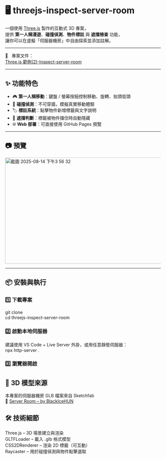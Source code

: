 # 🖥️ threejs-inspect-server-room

一個使用 [Three.js](https://threejs.org/) 製作的互動式 3D 專案，  
提供 **第一人稱漫遊**、**碰撞偵測**、**物件標註** 與 **遮擋檢查** 功能，  
讓你可以在虛擬「伺服器機房」中自由探索並添加註解。

---

📝 &nbsp; 專案文件：<br>
[Three.js 範例(2)-Inspect-server-room](https://jacychu.medium.com/three-js-%E7%AF%84%E4%BE%8B-2-inspect-server-room-497be7d9c4c8)

---

## ✨ 功能特色
- 🎮 **第一人稱移動**：鍵盤 / 螢幕按鈕控制移動、旋轉、抬頭低頭  
- 🛑 **碰撞偵測**：不可穿牆，模擬真實移動體驗  
- 🏷 **標註系統**：點擊物件新增標籤與文字說明  
- 👀 **遮擋判斷**：標籤被物件擋住時自動隱藏  
- 🌐 **Web 部署**：可直接使用 GitHub Pages 預覽

---

## 📷 預覽
<img width="595" height="344" alt="截圖 2025-08-14 下午3 56 32" src="https://github.com/user-attachments/assets/6d972c25-b75d-47ec-b306-0fbc2c68857c" />

---

## 📦 安裝與執行

### 1️⃣ 下載專案
git clone<br>
cd threejs-inspect-server-room

### 2️⃣ 啟動本地伺服器
建議使用 VS Code + Live Server 外掛，或用任意靜態伺服器：<br>
npx http-server .
### 3️⃣ 瀏覽器開啟

## 📂 3D 模型來源
本專案的伺服器機房 GLB 檔案來自 Sketchfab<br>
🔗 [Server Room – by BlackIceHUN](https://sketchfab.com/3d-models/server-room-57a480597a20476f9f303fda4a089f86) 

## 🛠 技術細節
Three.js – 3D 場景建立與渲染<br>
GLTFLoader – 載入 .glb 格式模型<br>
CSS2DRenderer – 渲染 2D 標籤（可互動）<br>
Raycaster – 用於碰撞偵測與物件點擊選取

